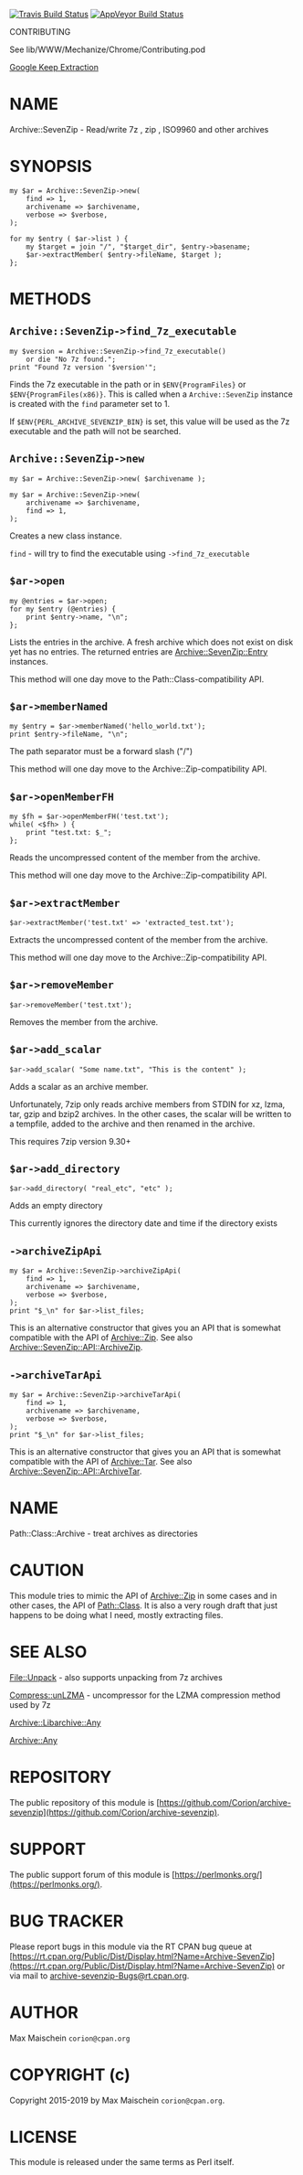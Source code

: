 
[![Travis Build Status](https://travis-ci.org/Corion/Archive-SevenZip.svg?branch=master)](https://travis-ci.org/Corion/Archive-SevenZip)
[![AppVeyor Build Status](https://ci.appveyor.com/api/projects/status/github/Corion/Archive-SevenZip?branch=master&svg=true)](https://ci.appveyor.com/project/Corion/Archive-SevenZip)

CONTRIBUTING

See lib/WWW/Mechanize/Chrome/Contributing.pod

[Google Keep Extraction](https://github.com/Corion/WWW-Mechanize-Chrome/raw/master/demo/keep-export-demo.mp4)

# NAME

Archive::SevenZip - Read/write 7z , zip , ISO9960 and other archives

# SYNOPSIS

    my $ar = Archive::SevenZip->new(
        find => 1,
        archivename => $archivename,
        verbose => $verbose,
    );

    for my $entry ( $ar->list ) {
        my $target = join "/", "$target_dir", $entry->basename;
        $ar->extractMember( $entry->fileName, $target );
    };

# METHODS

## `Archive::SevenZip->find_7z_executable`

    my $version = Archive::SevenZip->find_7z_executable()
        or die "No 7z found.";
    print "Found 7z version '$version'";

Finds the 7z executable in the path or in `$ENV{ProgramFiles}`
or `$ENV{ProgramFiles(x86)}`. This is called
when a `Archive::SevenZip` instance is created with the `find`
parameter set to 1.

If `$ENV{PERL_ARCHIVE_SEVENZIP_BIN}` is set, this value will be used as
the 7z executable and the path will not be searched.

## `Archive::SevenZip->new`

    my $ar = Archive::SevenZip->new( $archivename );

    my $ar = Archive::SevenZip->new(
        archivename => $archivename,
        find => 1,
    );

Creates a new class instance.

`find` - will try to find the executable using `->find_7z_executable`

## `$ar->open`

    my @entries = $ar->open;
    for my $entry (@entries) {
        print $entry->name, "\n";
    };

Lists the entries in the archive. A fresh archive which does not
exist on disk yet has no entries. The returned entries
are [Archive::SevenZip::Entry](https://metacpan.org/pod/Archive::SevenZip::Entry) instances.

This method will one day move to the Path::Class-compatibility
API.

## `$ar->memberNamed`

    my $entry = $ar->memberNamed('hello_world.txt');
    print $entry->fileName, "\n";

The path separator must be a forward slash ("/")

This method will one day move to the Archive::Zip-compatibility
API.

## `$ar->openMemberFH`

    my $fh = $ar->openMemberFH('test.txt');
    while( <$fh> ) {
        print "test.txt: $_";
    };

Reads the uncompressed content of the member from the archive.

This method will one day move to the Archive::Zip-compatibility
API.

## `$ar->extractMember`

    $ar->extractMember('test.txt' => 'extracted_test.txt');

Extracts the uncompressed content of the member from the archive.

This method will one day move to the Archive::Zip-compatibility
API.

## `$ar->removeMember`

    $ar->removeMember('test.txt');

Removes the member from the archive.

## `$ar->add_scalar`

    $ar->add_scalar( "Some name.txt", "This is the content" );

Adds a scalar as an archive member.

Unfortunately, 7zip only reads archive members from STDIN
for  xz, lzma, tar, gzip and bzip2 archives.
In the other cases, the scalar will be written to a tempfile, added to the
archive and then renamed in the archive.

This requires 7zip version 9.30+

## `$ar->add_directory`

    $ar->add_directory( "real_etc", "etc" );

Adds an empty directory

This currently ignores the directory date and time if the directory
exists

## `->archiveZipApi`

    my $ar = Archive::SevenZip->archiveZipApi(
        find => 1,
        archivename => $archivename,
        verbose => $verbose,
    );
    print "$_\n" for $ar->list_files;

This is an alternative constructor that gives you an API
that is somewhat compatible with the API of [Archive::Zip](https://metacpan.org/pod/Archive::Zip).
See also [Archive::SevenZip::API::ArchiveZip](https://metacpan.org/pod/Archive::SevenZip::API::ArchiveZip).

## `->archiveTarApi`

    my $ar = Archive::SevenZip->archiveTarApi(
        find => 1,
        archivename => $archivename,
        verbose => $verbose,
    );
    print "$_\n" for $ar->list_files;

This is an alternative constructor that gives you an API
that is somewhat compatible with the API of [Archive::Tar](https://metacpan.org/pod/Archive::Tar).
See also [Archive::SevenZip::API::ArchiveTar](https://metacpan.org/pod/Archive::SevenZip::API::ArchiveTar).

# NAME

Path::Class::Archive - treat archives as directories

# CAUTION

This module tries to mimic the API of [Archive::Zip](https://metacpan.org/pod/Archive::Zip) in some cases
and in other cases, the API of [Path::Class](https://metacpan.org/pod/Path::Class). It is also a very rough
draft that just happens to be doing what I need, mostly extracting
files.

# SEE ALSO

[File::Unpack](https://metacpan.org/pod/File::Unpack) - also supports unpacking from 7z archives

[Compress::unLZMA](https://metacpan.org/pod/Compress::unLZMA) - uncompressor for the LZMA compression method used by 7z

[Archive::Libarchive::Any](https://metacpan.org/pod/Archive::Libarchive::Any)

[Archive::Any](https://metacpan.org/pod/Archive::Any)

# REPOSITORY

The public repository of this module is
[https://github.com/Corion/archive-sevenzip](https://github.com/Corion/archive-sevenzip).

# SUPPORT

The public support forum of this module is
[https://perlmonks.org/](https://perlmonks.org/).

# BUG TRACKER

Please report bugs in this module via the RT CPAN bug queue at
[https://rt.cpan.org/Public/Dist/Display.html?Name=Archive-SevenZip](https://rt.cpan.org/Public/Dist/Display.html?Name=Archive-SevenZip)
or via mail to [archive-sevenzip-Bugs@rt.cpan.org](https://metacpan.org/pod/archive-sevenzip-Bugs@rt.cpan.org).

# AUTHOR

Max Maischein `corion@cpan.org`

# COPYRIGHT (c)

Copyright 2015-2019 by Max Maischein `corion@cpan.org`.

# LICENSE

This module is released under the same terms as Perl itself.

